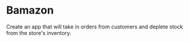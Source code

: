 # Bamazon
Create an app that will take in orders from customers and deplete stock from the store's inventory. 
